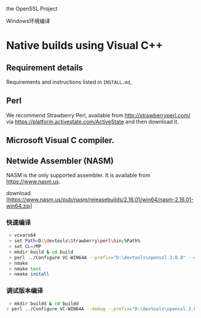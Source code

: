 the OpenSSL Project

Windows环境编译

Native builds using Visual C++
==============================

Requirement details
-------------------

Requirements and instructions listed in `INSTALL.md`,

## Perl

We recommend Strawberry Perl, available from <http://strawberryperl.com/>  
via <https://platform.activestate.com/ActiveState> and then download it.  

## Microsoft Visual C compiler.

## Netwide Assembler (NASM)

NASM is the only supported assembler. It is available from <https://www.nasm.us>.

download [https://www.nasm.us/pub/nasm/releasebuilds/2.16.01/win64/nasm-2.16.01-win64.zip]

### 快速编译

```bash
 > vcvars64
 > set Path=D:\devtools\Strawberry\perl\bin;%Path%
 > set CL=/MP
 > mkdir build & cd build
 > perl ../Configure VC-WIN64A --prefix="D:\devtools\openssl.3.0.8" --openssldir="D:\devtools\openssl.3.0.8\SSL"
 > nmake
 > nmake test
 > nmake install
```

### 调试版本编译

```bash
 > mkdir buildd & cd buildd
> perl ../Configure VC-WIN64A --debug --prefix="D:\devtools\openssl.3.0.8d" --openssldir="D:\devtools\openssl.3.0.8d\SSL"
```
